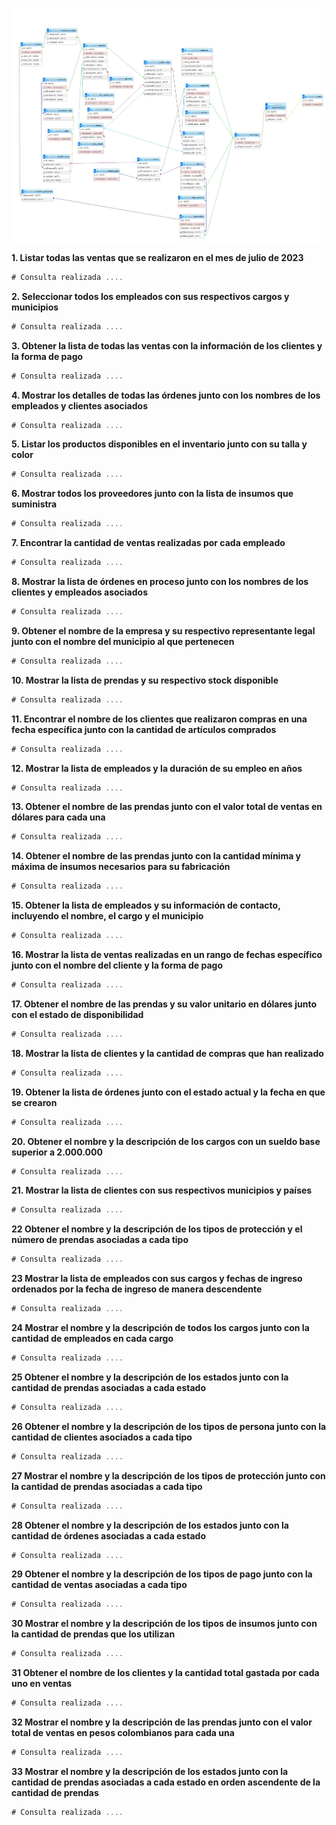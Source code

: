![](https://raw.githubusercontent.com/CampusLands/DER/main/DER.jpg)

**1. Listar todas las ventas que se realizaron en el mes de julio de 2023**

```sql
# Consulta realizada ....
```

**2. Seleccionar todos los empleados con sus respectivos cargos y municipios**

```sql
# Consulta realizada ....
```

**3. Obtener la lista de todas las ventas con la información de los clientes y la forma de pago**

```sql
# Consulta realizada ....
```

**4. Mostrar los detalles de todas las órdenes junto con los nombres de los empleados y clientes asociados**

```sql
# Consulta realizada ....
```

**5. Listar los productos disponibles en el inventario junto con su talla y color**

```sql
# Consulta realizada ....
```

**6. Mostrar todos los proveedores junto con la lista de insumos que suministra**

```sql
# Consulta realizada ....
```

**7. Encontrar la cantidad de ventas realizadas por cada empleado**

```sql
# Consulta realizada ....
```

**8. Mostrar la lista de órdenes en proceso junto con los nombres de los clientes y empleados asociados**

```sql
# Consulta realizada ....
```

**9. Obtener el nombre de la empresa y su respectivo representante legal junto con el nombre del municipio al que pertenecen**

```sql
# Consulta realizada ....
```

**10. Mostrar la lista de prendas y su respectivo stock disponible**

```sql
# Consulta realizada ....
```

**11. Encontrar el nombre de los clientes que realizaron compras en una fecha específica junto con la cantidad de artículos comprados**

```sql
# Consulta realizada ....
```

**12. Mostrar la lista de empleados y la duración de su empleo en años**

```sql
# Consulta realizada ....
```

**13. Obtener el nombre de las prendas junto con el valor total de ventas en dólares para cada una**

```sql
# Consulta realizada ....
```

**14. Obtener el nombre de las prendas junto con la cantidad mínima y máxima de insumos necesarios para su fabricación**

```sql
# Consulta realizada ....
```

**15. Obtener la lista de empleados y su información de contacto, incluyendo el nombre, el cargo y el municipio**

```sql
# Consulta realizada ....
```

**16. Mostrar la lista de ventas realizadas en un rango de fechas específico junto con el nombre del cliente y la forma de pago**

```sql
# Consulta realizada ....
```

**17. Obtener el nombre de las prendas y su valor unitario en dólares junto con el estado de disponibilidad**

```sql
# Consulta realizada ....
```

**18. Mostrar la lista de clientes y la cantidad de compras que han realizado**

```sql
# Consulta realizada ....
```

**19. Obtener la lista de órdenes junto con el estado actual y la fecha en que se crearon**

```sql
# Consulta realizada ....
```

**20. Obtener el nombre y la descripción de los cargos con un sueldo base superior a 2.000.000**

```sql
# Consulta realizada ....
```

**21. Mostrar la lista de clientes con sus respectivos municipios y países**

```sql
# Consulta realizada ....
```

**22 Obtener el nombre y la descripción de los tipos de protección y el número de prendas asociadas a cada tipo**

```sql
# Consulta realizada ....
```

**23 Mostrar la lista de empleados con sus cargos y fechas de ingreso ordenados por la fecha de ingreso de manera descendente**

```sql
# Consulta realizada ....
```

**24 Mostrar el nombre y la descripción de todos los cargos junto con la cantidad de empleados en cada cargo**

```sql
# Consulta realizada ....
```

**25 Obtener el nombre y la descripción de los estados junto con la cantidad de prendas asociadas a cada estado**

```sql
# Consulta realizada ....
```

**26 Obtener el nombre y la descripción de los tipos de persona junto con la cantidad de clientes asociados a cada tipo**

```sql
# Consulta realizada ....
```

**27 Mostrar el nombre y la descripción de los tipos de protección junto con la cantidad de prendas asociadas a cada tipo**

```sql
# Consulta realizada ....
```

**28 Obtener el nombre y la descripción de los estados junto con la cantidad de órdenes asociadas a cada estado**

```sql
# Consulta realizada ....
```

**29 Obtener el nombre y la descripción de los tipos de pago junto con la cantidad de ventas asociadas a cada tipo**

```sql
# Consulta realizada ....
```

**30 Mostrar el nombre y la descripción de los tipos de insumos junto con la cantidad de prendas que los utilizan**

```sql
# Consulta realizada ....
```

**31 Obtener el nombre de los clientes y la cantidad total gastada por cada uno en ventas**

```sql
# Consulta realizada ....
```

**32 Mostrar el nombre y la descripción de las prendas junto con el valor total de ventas en pesos colombianos para cada una**

```sql
# Consulta realizada ....
```

**33 Mostrar el nombre y la descripción de los estados junto con la cantidad de prendas asociadas a cada estado en orden ascendente de la cantidad de prendas**

```sql
# Consulta realizada ....
```